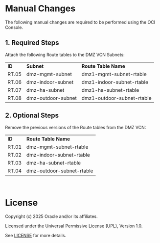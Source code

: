 # Manual Changes

The following manual changes are required to be performed using the OCI Console.

## **1. Required Steps**

Attach the following Route tables to the DMZ VCN Subnets:

| |  | | 
|---|---|---|
|**ID**   |	**Subnet**	 |**Route Table Name**	 |	
|RT.05	|dmz-mgmt-subnet	|dmz1-mgmt-subnet-rtable|
|RT.06	|dmz-indoor-subnet  |dmz1-indoor-subnet-rtable|
|RT.07	|dmz-ha-subnet      |dmz1-ha-subnet-rtable|
|RT.08  |dmz-outdoor-subnet |dmz1-outdoor-subnet-rtable|

## **2. Optional Steps**

Remove the previous versions of the Route tables from the DMZ VCN:

| |  | 
|---|---|
|**ID**  |**Route Table Name**	 |	
|RT.01	|dmz-mgmt-subnet-rtable|
|RT.02	|dmz-indoor-subnet-rtable|
|RT.03	|dmz-ha-subnet-rtable|
|RT.04  |dmz-outdoor-subnet-rtable|


&nbsp; 

# License

Copyright (c) 2025 Oracle and/or its affiliates.

Licensed under the Universal Permissive License (UPL), Version 1.0.

See [LICENSE](/LICENSE.txt) for more details.
